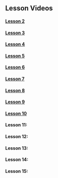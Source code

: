 ## Lesson Videos

#### [Lesson 2](https://www.youtube.com/watch?v=jM2l8iKr6TE)

#### [Lesson 3](https://www.youtube.com/watch?v=jM2l8iKr6TE&feature=youtu.be) 

#### [Lesson 4](https://www.youtube.com/watch?v=yLC-hOY9I4I&feature=youtu.be)

#### [Lesson 5](https://www.youtube.com/watch?v=gI2_TRRb5CQ)       

#### [Lesson 6](https://youtu.be/Mjj1fcr3218) 

#### [Lesson 7](https://www.youtube.com/watch?v=AykqZq1qk9c&feature=youtu.be)

#### [Lesson 8](https://www.youtube.com/watch?v=4KqbxRYorcM&feature=youtu.be) 

#### [Lesson 9](https://www.youtube.com/watch?v=KqtBfcWwvO8&feature=youtu.be)

#### [Lesson 10](https://www.youtube.com/watch?v=99hKf-SUCfU)

#### Lesson 11:

#### Lesson 12:

#### Lesson 13:

#### Lesson 14:

#### Lesson 15:
